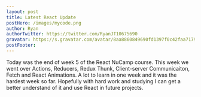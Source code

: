 ```yaml
---
layout: post
title: Latest React Update
postHero: /images/mycode.png
author: Ryan
authorTwitter: https://twitter.com/RyanJT10675690
gravatar: https://s.gravatar.com/avatar/8aa8860849690fd1397f0c42faa71795?s=80
postFooter:
---
```


Today was the end of week 5 of the React NuCamp course. This week we went over Actions, Reducers, Redux
Thunk, Client-server Communicaiton, Fetch and React Animations. A lot to learn in one week 
and it was the hardest week so far. Hopefully with hard work and studying I can get a better understand of it
and use React in future projects. 
